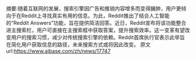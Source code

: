 摘要:随着互联网的发展，搜索引擎因广告和推销内容增多而变得臃肿，用户更倾向于在Reddit上寻找真实有用的信息。为此，Reddit推出了结合人工智能的“Reddit Answers”功能，旨在提供简洁回答。近日，Reddit宣布将该功能整合进主搜索栏，用户可直接在主搜索框中获取答案，提升搜索效率。这一变革有望改变用户的搜索习惯，减少对传统搜索引擎的依赖。Reddit首席执行官表示此举旨在简化用户获取信息的路径，未来搜索方式或将因此改变。
原文url:https://www.aibase.com/zh/news/17747